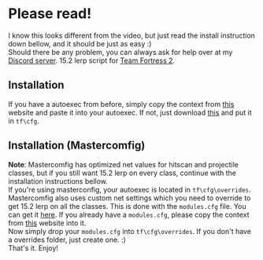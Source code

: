 # Please read!
I know this looks different from the video, but just read the install instruction down bellow, and it should be just as easy :) <br>
Should there be any problem, you can always ask for help over at my [Discord server](https://discord.com/invite/RfgA6wqzZP).
15.2 lerp script for [Team Fortress 2](https://www.teamfortress.com).
## Installation
If you have a autoexec from before, simply copy the context from [this](https://raw.githubusercontent.com/tf2iMicro/TF2-Mods/main/15.2%20lerp/autoexec.cfg) website and paste it into your autoexec. If not, just download [this](https://github.com/tf2iMicro/TF2-Mods/releases/download/v1.0/autoexec.cfg) and put it in `tf\cfg`.
## Installation (Mastercomfig)
**Note**: Mastercomfig has optimized net values for hitscan and projectile classes, but if you still want 15.2 lerp on every class, continue with the installation instructions bellow. <br> If you're using masterconfig, your autoexec is located in `tf\cfg\overrides`. Mastercomfig also uses custom net settings which you need to override to get 15.2 lerp on all the classes. This is done with the `modules.cfg` file. You can get it [here](https://github.com/tf2iMicro/TF2-Mods/releases/download/v1.0/modules.cfg). If you already have a `modules.cfg`, please copy the context from [this](https://raw.githubusercontent.com/tf2iMicro/TF2-Mods/main/15.2%20lerp/modules.cfg) website into it. <br>
Now simply drop your `modules.cfg` into `tf\cfg\overrides`. If you don't have a overrides folder, just create one. :) <br>
That's it. Enjoy!
